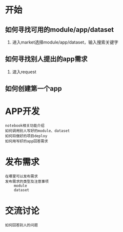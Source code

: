 # 开始

## 如何寻找可用的module/app/dataset
1. 进入market选择module/app/dataset，输入搜索关键字

## 如何寻找别人提出的app需求
1. 进入request

## 如何创建第一个app




# APP开发
	notebook相关功能介绍
	如何调用别人写好的module、dataset
	如何将做好的项目deploy
	如何用写好的app回答需求


# 发布需求
	在哪里可以发布需求
	发布需求的类型及注意事项
		module
		dataset
# 交流讨论
	如何回答别人的问题
